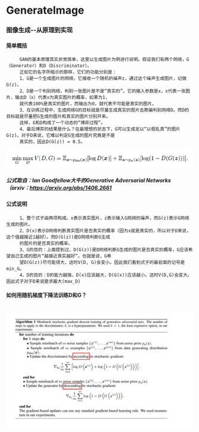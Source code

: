 # GenerateImage
### 图像生成--从原理到实现
#### 简单概括
         GAN的基本原理其实非常简单，这里以生成图片为例进行说明。假设我们有两个网络，G（Generator）和D（Discriminator）。
         正如它的名字所暗示的那样，它们的功能分别是：
         1、G是一个生成图片的网络，它接收一个随机的噪声z，通过这个噪声生成图片，记做G(z)。
         2、D是一个判别网络，判别一张图片是不是“真实的”。它的输入参数是x，x代表一张图片，输出D（x）代表x为真实图片的概率，如果为1，
         就代表100%是真实的图片，而输出为0，就代表不可能是真实的图片。
         3、在训练过程中，生成网络G的目标就是尽量生成真实的图片去欺骗判别网络D。而D的目标就是尽量把G生成的图片和真实的图片分别开来。
         这样，G和D构成了一个动态的“博弈过程”。
         4、最后博弈的结果是什么？在最理想的状态下，G可以生成足以“以假乱真”的图片G(z)。对于D来说，它难以判定G生成的图片究竟是不是
         真实的，因此D(G(z)) = 0.5。

   ![image](https://github.com/Kevinwenya/GenerateImage/blob/master/gan.jpg)
##### 公式取自：Ian Goodfellow大牛的Generative Adversarial Networks（arxiv：https://arxiv.org/abs/1406.2661
#### 公式说明
         1、整个式子由两项构成。x表示真实图片，z表示输入G网络的噪声，而G(z)表示G网络生成的图片。
         2、D(x)表示D网络判断真实图片是否真实的概率（因为x就是真实的，所以对于D来说，这个值越接近1越好）。而D(G(z))是D网络判断G生成
         的图片的是否真实的概率。
         3、G的目的：上面提到过，D(G(z))是D网络判断G生成的图片是否真实的概率，G应该希望自己生成的图片“越接近真实越好”。也就是说，G希
         望D(G(z))尽可能得大，这时V(D, G)会变小。因此我们看到式子的最前面的记号是min_G。
         4、D的目的：D的能力越强，D(x)应该越大，D(G(x))应该越小。这时V(D,G)会变大。因此式子对于D来说是求最大(max_D)
#### 如何用随机梯度下降法训练D和G？
  ![image](https://github.com/Kevinwenya/GenerateImage/blob/master/gan_gradient.jpg)
